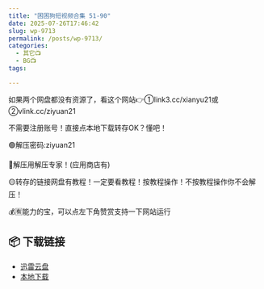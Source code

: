 ```yaml
---
title: "困困狗短视频合集 51-90"
date: 2025-07-26T17:46:42
slug: wp-9713
permalink: /posts/wp-9713/
categories:
  - 其它📺
  - BG📺
tags:

---
```


如果两个网盘都没有资源了，看这个网站👉①link3.cc/xianyu21或②vlink.cc/ziyuan21

不需要注册账号！直接点本地下载转存OK？懂吧！

🟢解压密码:ziyuan21

🔵解压用解压专家！(应用商店有)

🟡转存的链接网盘有教程！一定要看教程！按教程操作！不按教程操作你不会解压！

💰🈶能力的宝，可以点左下角赞赏支持一下网站运行

## 📦 下载链接
- [迅雷云盘](https://blziyuan21.com/pay-download/9713?key=7cca04fb2e&down_id=0)
- [本地下载](https://blziyuan21.com/pay-download/9713?key=7cca04fb2e&down_id=1)

